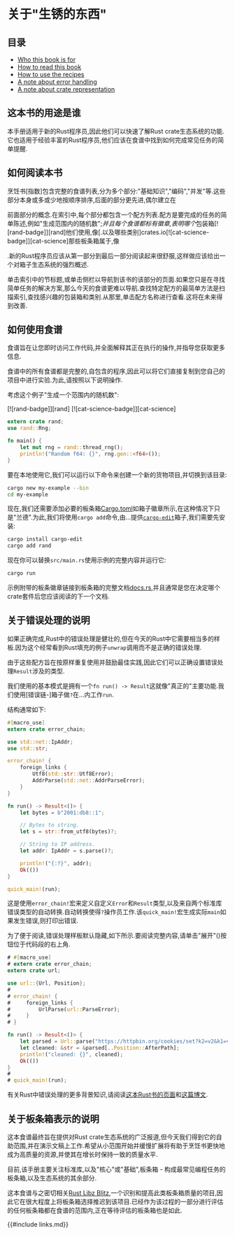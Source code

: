 
# 关于"生锈的东西"

## 目录

-   [Who this book is for](#who-this-book-is-for)
-   [How to read this book](#how-to-read-this-book)
-   [How to use the recipes](#how-to-use-the-recipes)
-   [A note about error handling](#a-note-about-error-handling)
-   [A note about crate representation](#a-note-about-crate-representation)

## 这本书的用途是谁

本手册适用于新的Rust程序员,因此他们可以快速了解Rust crate生态系统的功能.它也适用于经验丰富的Rust程序员,他们应该在食谱中找到如何完成常见任务的简单提醒.

## 如何阅读本书

烹饪书[指数]包含完整的食谱列表,分为多个部分:"基础知识","编码","并发"等.这些部分本身或多或少地按顺序排序,后面的部分更先进,偶尔建立在

前面部分的概念.在索引中,每个部分都包含一个配方列表.配方是要完成的任务的简单陈述,例如"生成范围内的随机数";*并且每个食谱都标有徽章,表明哪个*包装箱[![rand-badge]][rand]他们使用,像[.以及哪些类别]crates.io[![cat-science-badge]][cat-science]那些板条箱属于,像

.新的Rust程序员应该从第一部分到最后一部分阅读起来很舒服,这样做应该给出一个对箱子生态系统的强烈概述.

单击索引中的节标题,或单击侧栏以导航到该书的该部分的页面.如果您只是在寻找简单任务的解决方案,那么今天的食谱更难以导航.查找特定配方的最简单方法是扫描索引,查找感兴趣的包装箱和类别.从那里,单击配方名称进行查看.这将在未来得到改善.

## 如何使用食谱

食谱旨在让您即时访问工作代码,并全面解释其正在执行的操作,并指导您获取更多信息.

食谱中的所有食谱都是完整的,自包含的程序,因此可以将它们直接复制到您自己的项目中进行实验.为此,请按照以下说明操作.

考虑这个例子"生成一个范围内的随机数":

[![rand-badge]][rand] [![cat-science-badge]][cat-science]

```rust
extern crate rand;
use rand::Rng;

fn main() {
    let mut rng = rand::thread_rng();
    println!("Random f64: {}", rng.gen::<f64>());
}
```

要在本地使用它,我们可以运行以下命令来创建一个新的货物项目,并切换到该目录:

```sh
cargo new my-example --bin
cd my-example
```

现在,我们还需要添加必要的板条箱[Cargo.toml]如箱子徽章所示,在这种情况下只是"兰德".为此,我们将使用`cargo add`命令,由...提供[`cargo-edit`]箱子,我们需要先安装:

```sh
cargo install cargo-edit
cargo add rand
```

现在你可以替换`src/main.rs`使用示例的完整内容并运行它:

```sh
cargo run
```

示例附带的板条徽章链接到板条箱的完整文档[docs.rs],并且通常是您在决定哪个crate套件后您应该阅读的下一个文档.

## 关于错误处理的说明

如果正确完成,Rust中的错误处理是健壮的,但在今天的Rust中它需要相当多的样板.因为这个经常看到Rust填充的例子`unwrap`调用而不是正确的错误处理.

由于这些配方旨在按原样重复使用并鼓励最佳实践,因此它们可以正确设置错误处理`Result`涉及的类型.

我们使用的基本模式是拥有一个`fn run() -> Result`这就像"真正的"主要功能.我们使用[错误链-]箱子做`?`在...内工作`run`.

结构通常如下:

```rust
#[macro_use]
extern crate error_chain;

use std::net::IpAddr;
use std::str;

error_chain! {
    foreign_links {
        Utf8(std::str::Utf8Error);
        AddrParse(std::net::AddrParseError);
    }
}

fn run() -> Result<()> {
    let bytes = b"2001:db8::1";

    // Bytes to string.
    let s = str::from_utf8(bytes)?;

    // String to IP address.
    let addr: IpAddr = s.parse()?;

    println!("{:?}", addr);
    Ok(())
}

quick_main!(run);
```

这是使用`error_chain!`宏来定义自定义`Error`和`Result`类型,以及来自两个标准库错误类型的自动转换.自动转换使得`?`操作员工作.该`quick_main!`宏生成实际`main`如果发生错误,则打印出错误.

为了便于阅读,错误处理样板默认隐藏,如下所示.要阅读完整内容,请单击"展开"(<i class="fa fa-expand"></i>)按钮位于代码段的右上角.

```rust
# #[macro_use]
# extern crate error_chain;
extern crate url;

use url::{Url, Position};
#
# error_chain! {
#     foreign_links {
#         UrlParse(url::ParseError);
#     }
# }

fn run() -> Result<()> {
    let parsed = Url::parse("https://httpbin.org/cookies/set?k2=v2&k1=v1")?;
    let cleaned: &str = &parsed[..Position::AfterPath];
    println!("cleaned: {}", cleaned);
    Ok(())
}
#
# quick_main!(run);
```

有关Rust中错误处理的更多背景知识,请阅读[这本Rust书的页面][error-docs]和[这篇博文][error-blog].

## 关于板条箱表示的说明

这本食谱最终旨在提供对Rust crate生态系统的广泛报道,但今天我们得到它的自助范围,并在演示文稿上工作.希望从小范围开始并缓慢扩展将有助于烹饪书更快地成为高质量的资源,并使其在增长时保持一致的质量水平.

目前,该手册主要关注标准库,以及"核心"或"基础",板条箱 - 构成最常见编程任务的板条箱,以及生态系统的其余部分.

这本食谱与之密切相关[Rust Libz Blitz],一个识别和提高此类板条箱质量的项目,因此它在很大程度上将板条箱选择推迟到该项目.已经作为该过程的一部分进行评估的任何板条箱都在食谱的范围内,正在等待评估的板条箱也是如此.

{{#include links.md}}

[index]: intro.html

[error-docs]: https://doc.rust-lang.org/book/error-handling.html

[error-blog]: https://brson.github.io/2016/11/30/starting-with-error-chain

[error-chain]: https://docs.rs/error-chain/

[rust libz blitz]: https://internals.rust-lang.org/t/rust-libz-blitz/5184

[crates.io]: https://crates.io

[docs.rs]: https://docs.rs

[cargo.toml]: http://doc.crates.io/manifest.html

[`cargo-edit`]: https://github.com/killercup/cargo-edit
